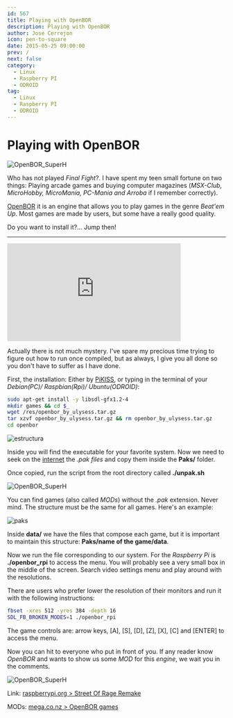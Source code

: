 ```yaml
---
id: 567
title: Playing with OpenBOR
description: Playing with OpenBOR
author: Jose Cerrejon
icon: pen-to-square
date: 2015-05-25 09:00:00
prev: /
next: false
category:
  - Linux
  - Raspberry PI
  - ODROID
tag:
  - Linux
  - Raspberry PI
  - ODROID
---
```


# Playing with OpenBOR

![OpenBOR_SuperH](/images/2015/05/superheroes.jpg)

Who has not played *Final Fight*?. I have spent my teen small fortune on two things: Playing arcade games and buying computer magazines (*MSX-Club, MicroHobby, MicroMan&iacute;a, PC-Mania and Arroba* if I remember correctly).

[OpenBOR](http://sourceforge.net/projects/openbor/) it is an engine that allows you to play games in the genre *Beat'em Up*. Most games are made by users, but some have a really good quality.

Do you want to install it?... Jump then!

- - -
<iframe width="400" height="225" src="https://www.youtube.com/embed/blVl0_osHHc?rel=0&amp;controls=0" frameborder="0" allowfullscreen></iframe>

Actually there is not much mystery. I've spare my precious time trying to figure out how to run once compiled, but as always, I give you all done so you don't have to suffer as I have done.

First, the installation: Either by [PiKISS](https://github.com/jmcerrejon/PiKISS), or typing in the terminal of your *Debian(PC)/ Raspbian(Rpi)/ Ubuntu(ODROID)*:

```bash
sudo apt-get install -y libsdl-gfx1.2-4
mkdir games && cd $_
wget /res/openbor_by_ulysess.tar.gz
tar xzvf openbor_by_ulysess.tar.gz && rm openbor_by_ulysess.tar.gz
cd openbor
```

![estructura](/images/2015/05/openbor_structure.png)

Inside you will find the executable for your favorite system. Now we need to seek on the [internet](https://mega.co.nz/#F!4xMgTDTA!bnfrA4RapYRvS31jSak3IQ) the *.pak files* and copy them inside the **Paks/** folder.

Once copied, run the script from the root directory called **./unpak.sh**

![OpenBOR_SuperH](/images/2015/05/seyia.jpg)

You can find games (also called *MODs*) without the *.pak* extension. Never mind. The structure  must be the same for all games. Here's an example:

![paks](/images/2015/05/pak_structure.png)

Inside **data/** we have the files that compose each game, but it is important to maintain this structure: **Paks/name of the game/data**.

Now we run the file corresponding to our system. For the *Raspberry Pi* is **./openbor_rpi** to access the menu. You will probably see a very small box in the middle of the screen. Search video settings menu and play around with the resolutions.

There are users who prefer lower the resolution of their monitors and run it with the following instructions:

```bash
fbset -xres 512 -yres 384 -depth 16
SDL_FB_BROKEN_MODES=1 ./openbor_rpi
```

The game controls are: arrow keys, [A], [S], [D], [Z], [X], [C] and [ENTER] to access the menu.

Now you can hit to everyone who put in front of you. If any reader know *OpenBOR* and wants to show us some *MOD* for this *engine*, we wait you in the comments.

![OpenBOR_SuperH](/images/2015/05/heman.jpg)

Link: [raspberrypi.org > Street Of Rage Remake](https://www.raspberrypi.org/forums/viewtopic.php?f=78&t=26859&sid=d78d6f6af03fcd57177ac469c5a8ec96)

MODs: [mega.co.nz > OpenBOR games](https://mega.co.nz/#F!4xMgTDTA!bnfrA4RapYRvS31jSak3IQ)
